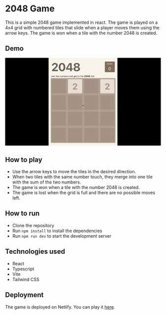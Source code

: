 # 2048 Game
This is a simple 2048 game implemented in react. The game is played on a 4x4 grid with numbered tiles that slide when a player moves them using the arrow keys. The game is won when a tile with the number 2048 is created.

## Demo
![2048 Game](demo.gif)

## How to play
- Use the arrow keys to move the tiles in the desired direction.
- When two tiles with the same number touch, they merge into one tile with the sum of the two numbers.
- The game is won when a tile with the number 2048 is created.
- The game is lost when the grid is full and there are no possible moves left.

## How to run
- Clone the repository
- Run `npm install` to install the dependencies
- Run `npm run dev` to start the development server

## Technologies used
- React
- Typescript
- Vite
- Tailwind CSS

## Deployment
The game is deployed on Netlify. You can play it [here](https://wimpy-2048.netlify.app/).
